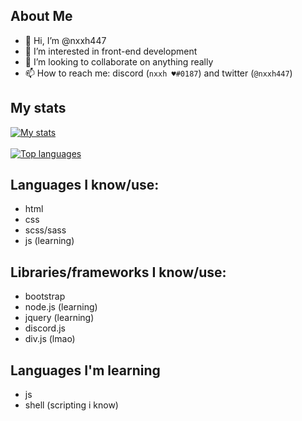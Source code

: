 ## About Me

- 👋 Hi, I’m @nxxh447
- 👀 I’m interested in front-end development
- 💞️ I’m looking to collaborate on anything really
- 📫 How to reach me: discord (`nxxh ♥#0187`) and twitter (`@nxxh447`)

## My stats
[![My stats](https://github-readme-stats.vercel.app/api?username=nxxh447)](https://github.com/nxxh447/github-readme-stats)
<br></br>
[![Top languages](https://github-readme-stats.vercel.app/api/top-langs/?username=nxxh447&layout=compact)](https://github.com/nxxh447/github-readme-stats)

## Languages I know/use:

<ul>
  <li>html</li>
  <li>css</li>
  <li>scss/sass</li>
  <li>js (learning)</li>
</ul>

## Libraries/frameworks I know/use:

<ul>
  <li>bootstrap</li>
  <li>node.js (learning)</li>
  <li>jquery (learning)</li>
  <li>discord.js</li>
  <li>div.js (lmao)</li>
</ul>

## Languages I'm learning

<ul>
  <li>js</li>
  <li>shell (scripting i know)</li>
</ul>
